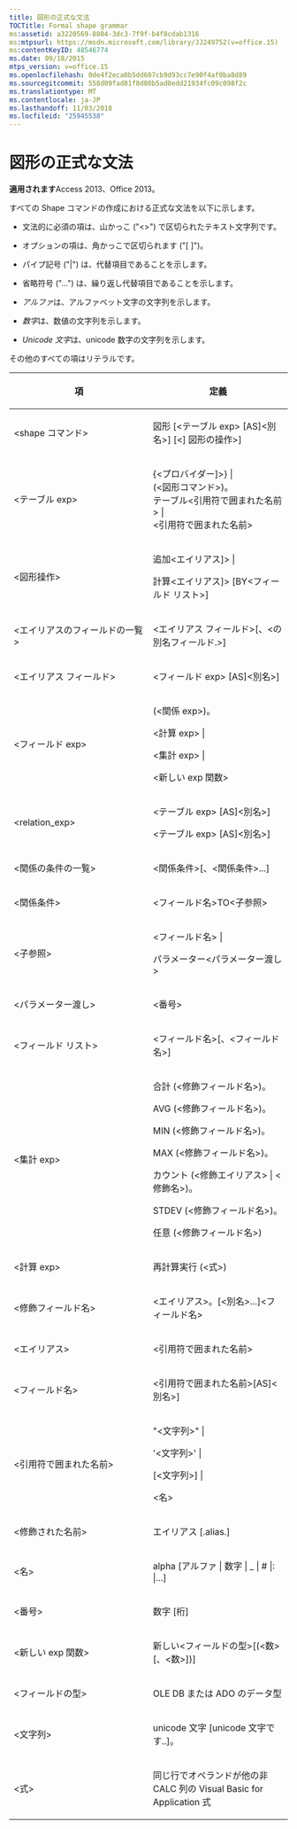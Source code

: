 ```yaml
---
title: 図形の正式な文法
TOCTitle: Formal shape grammar
ms:assetid: a3220569-8804-3dc3-7f9f-b4f8cdab1316
ms:mtpsurl: https://msdn.microsoft.com/library/JJ249752(v=office.15)
ms:contentKeyID: 48546774
ms.date: 09/18/2015
mtps_version: v=office.15
ms.openlocfilehash: 0de4f2eca0b5dd607cb9d93cc7e90f4af0ba8d89
ms.sourcegitcommit: 558d09fad81f8d80b5ad0edd21934fc09c098f2c
ms.translationtype: MT
ms.contentlocale: ja-JP
ms.lasthandoff: 11/03/2018
ms.locfileid: "25945538"
---
```

# <a name="formal-shape-grammar"></a>図形の正式な文法

**適用されます**Access 2013、Office 2013。

すべての Shape コマンドの作成における正式な文法を以下に示します。

  - 文法的に必須の項は、山かっこ ("\<\>") で区切られたテキスト文字列です。

  - オプションの項は、角かっこで区切られます ("\[ \]")。

  - パイプ記号 ("|") は、代替項目であることを示します。

  - 省略符号 ("...") は、繰り返し代替項目であることを示します。

  - *アルファ*は、アルファベット文字の文字列を示します。

  - *数字*は、数値の文字列を示します。

  - *Unicode 文字*は、unicode 数字の文字列を示します。

その他のすべての項はリテラルです。

<table>
<colgroup>
<col style="width: 50%" />
<col style="width: 50%" />
</colgroup>
<thead>
<tr class="header">
<th><p>項</p></th>
<th><p>定義</p></th>
</tr>
</thead>
<tbody>
<tr class="odd">
<td><p>&lt;shape コマンド&gt;</p></td>
<td><p>図形 [&lt;テーブル exp&gt; [AS]&lt;別名&gt;] [&lt;] 図形の操作&gt;]</p></td>
</tr>
<tr class="even">
<td><p>&lt;テーブル exp&gt;</p></td>
<td><p>{&lt;プロバイダー]&gt;} |<br />
(&lt;図形コマンド&gt;)。<br />
テーブル&lt;引用符で囲まれた名前&gt; |<br />
&lt;引用符で囲まれた名前&gt;</p></td>
</tr>
<tr class="odd">
<td><p>&lt;図形操作&gt;</p></td>
<td><p>追加&lt;エイリアス]&gt; |</p>
<p>計算&lt;エイリアス]&gt; [BY&lt;フィールド リスト&gt;]</p></td>
</tr>
<tr class="even">
<td><p>&lt;エイリアスのフィールドの一覧&gt;</p></td>
<td><p>&lt;エイリアス フィールド&gt;[、&lt;の別名フィールド.&gt;]</p></td>
</tr>
<tr class="odd">
<td><p>&lt;エイリアス フィールド&gt;</p></td>
<td><p>&lt;フィールド exp&gt; [AS]&lt;別名&gt;]</p></td>
</tr>
<tr class="even">
<td><p>&lt;フィールド exp&gt;</p></td>
<td><p>(&lt;関係 exp&gt;)。</p>
<p>&lt;計算 exp&gt; |</p>
<p>&lt;集計 exp&gt; |</p>
<p>&lt;新しい exp 関数&gt;</p></td>
</tr>
<tr class="odd">
<td><p>&lt;relation_exp&gt;</p></td>
<td><p>&lt;テーブル exp&gt; [AS]&lt;別名&gt;]</p>
<p>&lt;テーブル exp&gt; [AS]&lt;別名&gt;]</p></td>
</tr>
<tr class="even">
<td><p>&lt;関係の条件の一覧&gt;</p></td>
<td><p>&lt;関係条件&gt;[、&lt;関係条件&gt;...]</p></td>
</tr>
<tr class="odd">
<td><p>&lt;関係条件&gt;</p></td>
<td><p>&lt;フィールド名&gt;TO&lt;子参照&gt;</p></td>
</tr>
<tr class="even">
<td><p>&lt;子参照&gt;</p></td>
<td><p>&lt;フィールド名&gt; |</p>
<p>パラメーター&lt;パラメーター渡し&gt;</p></td>
</tr>
<tr class="odd">
<td><p>&lt;パラメーター渡し&gt;</p></td>
<td><p>&lt;番号&gt;</p></td>
</tr>
<tr class="even">
<td><p>&lt;フィールド リスト&gt;</p></td>
<td><p>&lt;フィールド名&gt;[、&lt;フィールド名&gt;]</p></td>
</tr>
<tr class="odd">
<td><p>&lt;集計 exp&gt;</p></td>
<td><p>合計 (&lt;修飾フィールド名&gt;)。</p>
<p>AVG (&lt;修飾フィールド名&gt;)。</p>
<p>MIN (&lt;修飾フィールド名&gt;)。</p>
<p>MAX (&lt;修飾フィールド名&gt;)。</p>
<p>カウント (&lt;修飾エイリアス&gt; | &lt;修飾名&gt;)。</p>
<p>STDEV (&lt;修飾フィールド名&gt;)。</p>
<p>任意 (&lt;修飾フィールド名&gt;)</p></td>
</tr>
<tr class="even">
<td><p>&lt;計算 exp&gt;</p></td>
<td><p>再計算実行 (&lt;式&gt;)</p></td>
</tr>
<tr class="odd">
<td><p>&lt;修飾フィールド名&gt;</p></td>
<td><p>&lt;エイリアス&gt;。[&lt;別名&gt;...]&lt;フィールド名&gt;</p></td>
</tr>
<tr class="even">
<td><p>&lt;エイリアス&gt;</p></td>
<td><p>&lt;引用符で囲まれた名前&gt;</p></td>
</tr>
<tr class="odd">
<td><p>&lt;フィールド名&gt;</p></td>
<td><p>&lt;引用符で囲まれた名前&gt;[AS]&lt;別名&gt;]</p></td>
</tr>
<tr class="even">
<td><p>&lt;引用符で囲まれた名前&gt;</p></td>
<td><p>&quot;&lt;文字列&gt;&quot; |</p>
<p>'&lt;文字列&gt;' |</p>
<p>[&lt;文字列&gt;] |</p>
<p>&lt;名&gt;</p></td>
</tr>
<tr class="odd">
<td><p>&lt;修飾された名前&gt;</p></td>
<td><p>エイリアス [.alias.]</p></td>
</tr>
<tr class="even">
<td><p>&lt;名&gt;</p></td>
<td><p>alpha [アルファ | 数字 | _ | # |: |...]</p></td>
</tr>
<tr class="odd">
<td><p>&lt;番号&gt;</p></td>
<td><p>数字 [桁]</p></td>
</tr>
<tr class="even">
<td><p>&lt;新しい exp 関数&gt;</p></td>
<td><p>新しい&lt;フィールドの型&gt;[(&lt;数&gt;[、&lt;数&gt;])]</p></td>
</tr>
<tr class="odd">
<td><p>&lt;フィールドの型&gt;</p></td>
<td><p>OLE DB または ADO のデータ型</p></td>
</tr>
<tr class="even">
<td><p>&lt;文字列&gt;</p></td>
<td><p>unicode 文字 [unicode 文字です..]。</p></td>
</tr>
<tr class="odd">
<td><p>&lt;式&gt;</p></td>
<td><p>同じ行でオペランドが他の非 CALC 列の Visual Basic for Application 式</p></td>
</tr>
</tbody>
</table>

